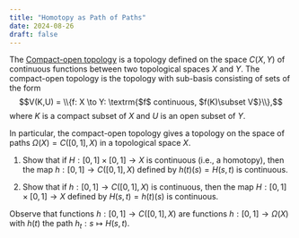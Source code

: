 ```yaml
---
title: "Homotopy as Path of Paths"
date: 2024-08-26
draft: false
---
```


The [Compact-open topology](https://en.wikipedia.org/wiki/Compact-open_topology) is a topology defined on the space $C(X, Y)$ of continuous functions between two topological spaces $X$ and $Y$. The compact-open topology is the topology with sub-basis consisting of sets of the form $$V(K,U) = \\{f: X \to Y: \textrm{$f$ continuous, $f(K)\subset V$}\\},$$ 
where $K$ is a compact subset of $X$ and $U$ is an open subset of $Y$.

In particular, the compact-open topology gives a topology on the space of paths $\Omega(X) = C([0,1], X)$ in a topological space $X$.

1. Show that if $H: [0, 1] \times [0, 1] \to X$ is continuous (i.e., a homotopy), then the map $h: [0, 1] \to C([0, 1], X)$ defined by $h(t)(s) = H(s, t)$ is continuous.

2. Show that if $h: [0, 1] \to C([0, 1], X)$ is continuous, then the map $H: [0, 1] \times [0, 1] \to X$ defined by $H(s, t) = h(t)(s)$ is continuous.

Observe that functions $h: [0, 1]\to C([0, 1], X)$ are functions $h: [0, 1]\to \Omega(X)$ with $h(t)$ the path $h_t: s \mapsto  H(s, t)$.